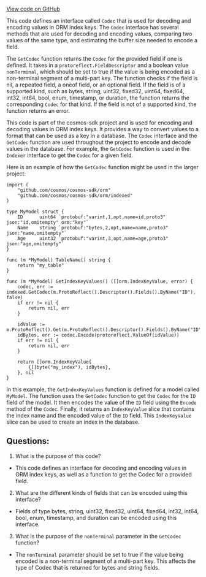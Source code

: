 [View code on GitHub](https://github.com/cosmos/cosmos-sdk.git/orm/encoding/ormfield/codec.go)

This code defines an interface called `Codec` that is used for decoding and encoding values in ORM index keys. The `Codec` interface has several methods that are used for decoding and encoding values, comparing two values of the same type, and estimating the buffer size needed to encode a field. 

The `GetCodec` function returns the `Codec` for the provided field if one is defined. It takes in a `protoreflect.FieldDescriptor` and a boolean value `nonTerminal`, which should be set to true if the value is being encoded as a non-terminal segment of a multi-part key. The function checks if the field is nil, a repeated field, a oneof field, or an optional field. If the field is of a supported kind, such as bytes, string, uint32, fixed32, uint64, fixed64, int32, int64, bool, enum, timestamp, or duration, the function returns the corresponding `Codec` for that kind. If the field is not of a supported kind, the function returns an error.

This code is part of the cosmos-sdk project and is used for encoding and decoding values in ORM index keys. It provides a way to convert values to a format that can be used as a key in a database. The `Codec` interface and the `GetCodec` function are used throughout the project to encode and decode values in the database. For example, the `GetCodec` function is used in the `Indexer` interface to get the `Codec` for a given field. 

Here is an example of how the `GetCodec` function might be used in the larger project:

```
import (
    "github.com/cosmos/cosmos-sdk/orm"
    "github.com/cosmos/cosmos-sdk/orm/indexed"
)

type MyModel struct {
    ID      uint64 `protobuf:"varint,1,opt,name=id,proto3" json:"id,omitempty" orm:"key"`
    Name    string `protobuf:"bytes,2,opt,name=name,proto3" json:"name,omitempty"`
    Age     uint32 `protobuf:"varint,3,opt,name=age,proto3" json:"age,omitempty"`
}

func (m *MyModel) TableName() string {
    return "my_table"
}

func (m *MyModel) GetIndexKeyValues() ([]orm.IndexKeyValue, error) {
    codec, err := indexed.GetCodec(m.ProtoReflect().Descriptor().Fields().ByName("ID"), false)
    if err != nil {
        return nil, err
    }

    idValue := m.ProtoReflect().Get(m.ProtoReflect().Descriptor().Fields().ByName("ID")).Interface()
    idBytes, err := codec.Encode(protoreflect.ValueOf(idValue))
    if err != nil {
        return nil, err
    }

    return []orm.IndexKeyValue{
        {[]byte("my_index"), idBytes},
    }, nil
}
```

In this example, the `GetIndexKeyValues` function is defined for a model called `MyModel`. The function uses the `GetCodec` function to get the `Codec` for the `ID` field of the model. It then encodes the value of the `ID` field using the `Encode` method of the `Codec`. Finally, it returns an `IndexKeyValue` slice that contains the index name and the encoded value of the `ID` field. This `IndexKeyValue` slice can be used to create an index in the database.
## Questions: 
 1. What is the purpose of this code?
- This code defines an interface for decoding and encoding values in ORM index keys, as well as a function to get the Codec for a provided field.

2. What are the different kinds of fields that can be encoded using this interface?
- Fields of type bytes, string, uint32, fixed32, uint64, fixed64, int32, int64, bool, enum, timestamp, and duration can be encoded using this interface.

3. What is the purpose of the `nonTerminal` parameter in the `GetCodec` function?
- The `nonTerminal` parameter should be set to true if the value being encoded is a non-terminal segment of a multi-part key. This affects the type of Codec that is returned for bytes and string fields.